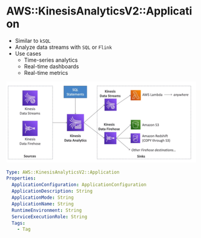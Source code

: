 # AWS::KinesisAnalyticsV2::Application

- Similar to `kSQL`
- Analyze data streams with `SQL` or `Flink`
- Use cases
  - Time-series analytics
  - Real-time dashboards
  - Real-time metrics

![Data Analytics](.images/kinesis-data-analytics.png)

```yaml
Type: AWS::KinesisAnalyticsV2::Application
Properties:
  ApplicationConfiguration: ApplicationConfiguration
  ApplicationDescription: String
  ApplicationMode: String
  ApplicationName: String
  RuntimeEnvironment: String
  ServiceExecutionRole: String
  Tags:
    - Tag
```
